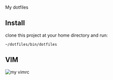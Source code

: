 My dotfiles

## Install

clone this project at your home directory and run:

```shell
~/dotfiles/bin/dotfiles
```

## VIM

![my vimrc](https://dl.dropboxusercontent.com/u/28988890/vimrc.png)
